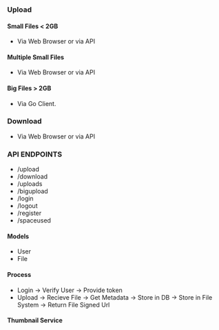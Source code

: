 ### Upload
#### Small Files < 2GB
* Via Web Browser or via API

#### Multiple Small Files 
* Via Web Browser or via API

#### Big Files > 2GB
* Via Go Client.


### Download
* Via Web Browser or via API

### API ENDPOINTS
* /upload
* /download
* /uploads
* /bigupload
* /login
* /logout
* /register
* /spaceused




#### Models
* User
* File


#### Process
* Login -> Verify User -> Provide token
* Upload -> Recieve File -> Get Metadata -> Store in DB -> Store in File System -> Return File Signed Url



#### Thumbnail Service

